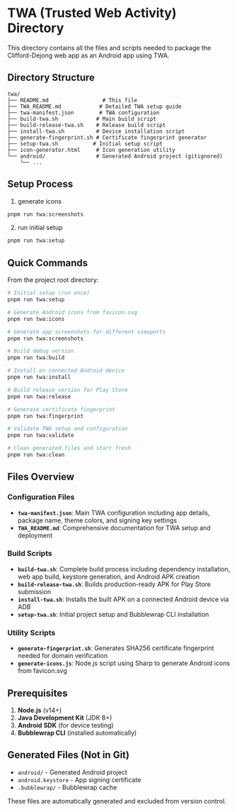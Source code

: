 # TWA (Trusted Web Activity) Directory

This directory contains all the files and scripts needed to package the Clifford-Dejong web app as an Android app using TWA.

## Directory Structure

```
twa/
├── README.md                 # This file
├── TWA_README.md            # Detailed TWA setup guide
├── twa-manifest.json        # TWA configuration
├── build-twa.sh            # Main build script
├── build-release-twa.sh    # Release build script
├── install-twa.sh          # Device installation script
├── generate-fingerprint.sh # Certificate fingerprint generator
├── setup-twa.sh           # Initial setup script
├── icon-generator.html     # Icon generation utility
└── android/                # Generated Android project (gitignored)
    └── ...
```

## Setup Process

1. generate icons

```bash
pnpm run twa:screenshots
```

2. run initial setup

```bash
pnpm run twa:setup
```

## Quick Commands

From the project root directory:

```bash
# Initial setup (run once)
pnpm run twa:setup

# Generate Android icons from favicon.svg
pnpm run twa:icons

# Generate app screenshots for different viewports
pnpm run twa:screenshots

# Build debug version
pnpm run twa:build

# Install on connected Android device
pnpm run twa:install

# Build release version for Play Store
pnpm run twa:release

# Generate certificate fingerprint
pnpm run twa:fingerprint

# Validate TWA setup and configuration
pnpm run twa:validate

# Clean generated files and start fresh
pnpm run twa:clean
```

## Files Overview

### Configuration Files

- **`twa-manifest.json`**: Main TWA configuration including app details, package name, theme colors, and signing key settings
- **`TWA_README.md`**: Comprehensive documentation for TWA setup and deployment

### Build Scripts

- **`build-twa.sh`**: Complete build process including dependency installation, web app build, keystore generation, and Android APK creation
- **`build-release-twa.sh`**: Builds production-ready APK for Play Store submission
- **`install-twa.sh`**: Installs the built APK on a connected Android device via ADB
- **`setup-twa.sh`**: Initial project setup and Bubblewrap CLI installation

### Utility Scripts

- **`generate-fingerprint.sh`**: Generates SHA256 certificate fingerprint needed for domain verification
- **`generate-icons.js`**: Node.js script using Sharp to generate Android icons from favicon.svg

## Prerequisites

1. **Node.js** (v14+)
2. **Java Development Kit** (JDK 8+)
3. **Android SDK** (for device testing)
4. **Bubblewrap CLI** (installed automatically)

## Generated Files (Not in Git)

- `android/` - Generated Android project
- `android.keystore` - App signing certificate
- `.bubblewrap/` - Bubblewrap cache

These files are automatically generated and excluded from version control.

